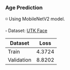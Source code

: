  ### Age Prediction

◽ Using MobileNetV2 model.

▫️ Dataset: [UTK Face](https://www.kaggle.com/datasets/jangedoo/utkface-new)


| Dataset       | Loss        |
| -------       | ---         |
| Train         |    4.3724   | 
| Validation    |    8.8202   |
